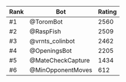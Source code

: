 Rank|Bot|Rating
---|---|---
#1|@ToromBot|2560
#2|@RaspFish|2509
#3|@vrnts_colinbot|2462
#4|@OpeningsBot|2205
#5|@MateCheckCapture|1434
#6|@MinOpponentMoves|612
